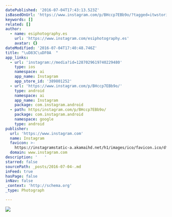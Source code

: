 ```yaml
---
datePublished: '2016-07-04T17:43:13.523Z'
isBasedOnUrl: 'https://www.instagram.com/p/BHccp7EBb9o/?tagged=itwstories'
keywords: []
related: []
author:
  - name: esiphotography.es
    url: 'https://www.instagram.com/esiphotography.es'
    avatar: {}
dateModified: '2016-07-04T17:40:48.746Z'
title: "\uD83C\uDF0A  "
app_links:
  - url: 'instagram://media?id=1287029619740229480'
    type: ios
    namespace: ai
    app_name: Instagram
    app_store_id: '389801252'
  - url: 'https://www.instagram.com/p/BHccp7EBb9o/'
    type: android
    namespace: ai
    app_name: Instagram
    package: com.instagram.android
  - path: https/instagram.com/p/BHccp7EBb9o/
    package: com.instagram.android
    namespace: google
    type: android
publisher:
  url: 'https://www.instagram.com'
  name: Instagram
  favicon: >-
    https://instagramstatic-a.akamaihd.net/h1/images/ico/favicon.ico/dfa85bb1fd63.ico
  domain: www.instagram.com
description: '   '
starred: false
sourcePath: _posts/2016-07-04-.md
inFeed: true
hasPage: false
inNav: false
_context: 'http://schema.org'
_type: Photograph

---
```

![   ](https://imgflo.herokuapp.com/graph/vahj1ThiexotieMo/ee587c73529098cb2ab3c93ba6aa44fc/croprotate.jpg?cropheight=434&cropwidth=640&degrees=0&input=https%3A%2F%2Fscontent.cdninstagram.com%2Ft51.2885-15%2Fs640x640%2Fsh0.08%2Fe35%2F13557202_1199640393389790_1458920816_n.jpg%3Fig_cache_key%3DMTI4NzAyOTYxOTc0MDIyOTQ4MA%253D%253D.2&x=0&y=104)